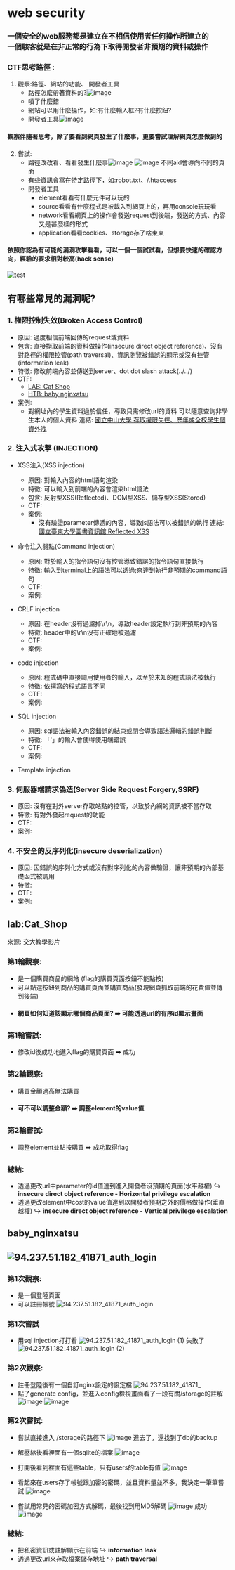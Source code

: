 # web security
### 一個安全的web服務都是建立在不相信使用者任何操作所建立的<br/>一個駭客就是在非正常的行為下取得開發者非預期的資料或操作

### CTF思考路徑 : 
1) 觀察:路徑、網站的功能、 開發者工具
    - 路徑怎麼帶著資料的?![image](https://hackmd.io/_uploads/HkWyKLbQyg.png)
	- 噴了什麼錯
    - 網站可以用什麼操作，如:有什麼輸入框?有什麼按鈕?
    - 開發者工具![image](https://hackmd.io/_uploads/HJ4Lt8bQyx.png)
#### 觀察伴隨著思考，除了要看到網頁發生了什麼事，更要嘗試理解網頁怎麼做到的
2) 嘗試:
    - 路徑改改看、看看發生什麼事![image](https://hackmd.io/_uploads/Hy2j9U-7kx.png)
![image](https://hackmd.io/_uploads/ByoA98-m1l.png)
不同aid會導向不同的頁面
    - 有些資訊會寫在特定路徑下，如:robot.txt、/.htaccess
    - 開發者工具
    	- element看看有什麼元件可以玩的
        - source看看有什麼程式是被載入到網頁上的，再用console玩玩看
        - network看看網頁上的操作會發送request到後端，發送的方式、內容又是甚麼樣的形式
        - application看看cookies、storage存了啥東東
#### 依照你認為有可能的漏洞攻擊看看，可以一個一個試試看，但想要快速的確認方向，經驗的要求相對較高(hack sense)
![test](https://hackmd.io/_uploads/B1b3uv-Xkg.png)

## 有哪些常見的漏洞呢?
### 1. 權限控制失效(Broken Access Control) 
- 原因: 過度相信前端回傳的request或資料
- 包含: 直接撈取前端的資料做操作(insecure direct object reference)、沒有對路徑的權限控管(path traversal)、資訊瀏覽被錯誤的顯示或沒有控管(information leak)
- 特徵: 修改前端內容並傳送到server、dot dot slash attack(../../)
- CTF: 
    - [LAB: Cat Shop](#lab:Cat_Shop)
	- [HTB: baby nginxatsu](#baby_nginxatsu)
- 案例: 
    - 對網址內的學生資料過於信任，導致只需修改url的資料 可以隨意查詢非學生本人的個人資料
    連結: [國立中山大學 存取權限失控、歷年或全校學生個資外洩](https://zeroday.hitcon.org/vulnerability/ZD-2024-00683)
### 2. 注入式攻擊 (INJECTION)
- XSS注入(XSS injection)
	- 原因: 對輸入內容的html語句渲染
	- 特徵: 可以輸入到前端的內容會渲染html語法
	- 包含: 反射型XSS(Reflected)、DOM型XSS、儲存型XSS(Stored)
	- CTF: 
	- 案例: 
		- 沒有驗證parameter傳遞的內容，導致js語法可以被錯誤的執行
		連結: [國立臺東大學圖書資訊館 Reflected XSS](https://zeroday.hitcon.org/vulnerability/ZD-2024-01516)
	
- 命令注入弱點(Command injection)
	- 原因: 對於輸入的指令語句沒有控管導致錯誤的指令語句直接執行
	- 特徵: 輸入到terminal上的語法可以透過;來達到執行非預期的command語句
	- CTF: 
	- 案例: 
- CRLF injection
	- 原因: 在header沒有過濾掉\r\n，導致header設定執行到非預期的內容
	- 特徵: header中的\r\n沒有正確地被過濾
	- CTF: 
	- 案例: 
- code injection
	- 原因: 程式碼中直接調用使用者的輸入，以至於未知的程式語法被執行
	- 特徵: 依撰寫的程式語言不同
	- CTF: 
	- 案例: 
- SQL injection
	- 原因: sql語法被輸入內容錯誤的結束或閉合導致語法邏輯的錯誤判斷
	- 特徵: 「'」的輸入會使得使用端錯誤
	- CTF: 
	- 案例:
- Template injection
### 3. 伺服器端請求偽造(Server Side Request Forgery,SSRF)
- 原因: 沒有在對外server存取站點的控管，以致於內網的資訊被不當存取
- 特徵: 有對外發起request的功能
- CTF:
- 案例: 
### 4. 不安全的反序列化(insecure deserialization)
- 原因: 因錯誤的序列化方式或沒有對序列化的內容做驗證，讓非預期的內部基礎函式被調用
- 特徵: 
- CTF: 
- 案例: 

## lab:Cat_Shop
來源: 交大教學影片
### 第1輪觀察:
- 是一個購買商品的網站 (flag的購買頁面按鈕不能點按)
- 可以點選按鈕到商品的購買頁面並購買商品(發現網頁抓取前端的花費值並傳到後端)
- #### 網頁如何知道該顯示哪個商品頁面? :arrow_right: 可能透過url的有序id顯示畫面 
### 第1輪嘗試:
- 修改id後成功地進入flag的購買頁面 :arrow_right: 成功
### 第2輪觀察:
- 購買金額過高無法購買
- #### 可不可以調整金額? :arrow_right: 調整element的value值
### 第2輪嘗試:
- 調整element並點按購買 :arrow_right: 成功取得flag

### 總結:
- 透過更改url中parameter的id值達到進入開發者沒預期的頁面(水平越權)
     :arrow_right_hook: **insecure direct object reference - Horizontal privilege escalation**
- 透過更改element中cost的value值達到以開發者預期之外的價格做操作(垂直越權)
    :arrow_right_hook: **insecure direct object reference - Vertical privilege escalation**


## baby_nginxatsu
## ![94.237.51.182_41871_auth_login](https://hackmd.io/_uploads/ByRMAI441l.png)

### 第1次觀察:
- 是一個登陸頁面
- 可以註冊帳號
![94.237.51.182_41871_auth_login](https://hackmd.io/_uploads/HJSGC8EN1e.png)

### 第1次嘗試
- 用sql injection打打看
![94.237.51.182_41871_auth_login (1)](https://hackmd.io/_uploads/S1JYCUE4kl.png)
失敗了
![94.237.51.182_41871_auth_login (2)](https://hackmd.io/_uploads/S1eDnCI4Nyg.png)
### 第2次觀察:
- 註冊登陸後有一個自訂nginx設定的設定檔
![94.237.51.182_41871_](https://hackmd.io/_uploads/HJV_kv4EJx.png)
- 點了generate config，並進入config檢視畫面看了一段有關/storage的註解
![image](https://hackmd.io/_uploads/H12BeDE4Je.png)
![image](https://hackmd.io/_uploads/S1Uhew4NJg.png)
### 第2次嘗試:
- 嘗試直接進入 /storage的路徑下
![image](https://hackmd.io/_uploads/HyDm2y5Xyl.png)
進去了，還找到了db的backup

- 解壓縮後看裡面有一個sqlite的檔案
![image](https://hackmd.io/_uploads/rJ-aJlcXJg.png)
- 打開後看到裡面有這些table，只有users的table有值
![image](https://hackmd.io/_uploads/rywkGgqmyg.png)
- 看起來在users存了帳號跟加密的密碼，並且資料量並不多，我決定一筆筆嘗試
![image](https://hackmd.io/_uploads/BJsoflq7kx.png)
- 嘗試用常見的密碼加密方式解碼，最後找到用MD5解碼
![image](https://hackmd.io/_uploads/Hkii5g97Jx.png)
成功
![image](https://hackmd.io/_uploads/Hyu3GwNEye.png)
### 總結:
- 把私密資訊或註解顯示在前端
	:arrow_right_hook: **information leak**
- 透過更改url來存取檔案儲存地址
    :arrow_right_hook: **path traversal**